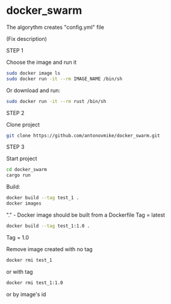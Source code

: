 # docker_swarm

The algorythm creates "config.yml" file

(Fix description)

STEP 1

Choose the image and run it
```bash
sudo docker image ls
sudo docker run -it --rm IMAGE_NAME /bin/sh
```

Or download and run:
```bash
sudo docker run -it --rm rust /bin/sh
```

STEP 2

Clone project
```bash
git clone https://github.com/antonovmike/docker_swarm.git
```

STEP 3

Start project
```bash
cd docker_swarm
cargo run
```

Build:
```bash
docker build --tag test_1 .
docker images
```
"." - Docker image should be built from a Dockerfile
Tag = latest
```bash
docker build --tag test_1:1.0 .
```
Tag = 1.0

Remove image created with no tag
```bash
docker rmi test_1
```
or with tag
```bash
docker rmi test_1:1.0
```
or by image's id
